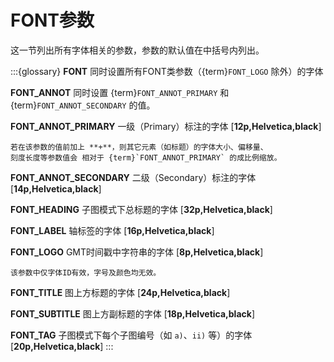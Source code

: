 # FONT参数

这一节列出所有字体相关的参数，参数的默认值在中括号内列出。

:::{glossary}
**FONT**
    同时设置所有FONT类参数（{term}`FONT_LOGO` 除外）的字体

**FONT_ANNOT**
    同时设置 {term}`FONT_ANNOT_PRIMARY` 和 {term}`FONT_ANNOT_SECONDARY` 的值。

**FONT_ANNOT_PRIMARY**
    一级（Primary）标注的字体 \[**12p,Helvetica,black**\]

    若在该参数的值前加上 **+**，则其它元素（如标题）的字体大小、偏移量、
    刻度长度等参数值会 相对于 {term}`FONT_ANNOT_PRIMARY` 的成比例缩放。

**FONT_ANNOT_SECONDARY**
    二级（Secondary）标注的字体 \[**14p,Helvetica,black**\]

**FONT_HEADING**
    子图模式下总标题的字体 \[**32p,Helvetica,black**\]

**FONT_LABEL**
    轴标签的字体 \[**16p,Helvetica,black**\]

**FONT_LOGO**
    GMT时间戳中字符串的字体 \[**8p,Helvetica,black**\]

    该参数中仅字体ID有效，字号及颜色均无效。

**FONT_TITLE**
    图上方标题的字体 \[**24p,Helvetica,black**\]

**FONT_SUBTITLE**
    图上方副标题的字体 \[**18p,Helvetica,black**\]

**FONT_TAG**
    子图模式下每个子图编号（如 `a)`、`ii)` 等）的字体 \[**20p,Helvetica,black**\]
:::
